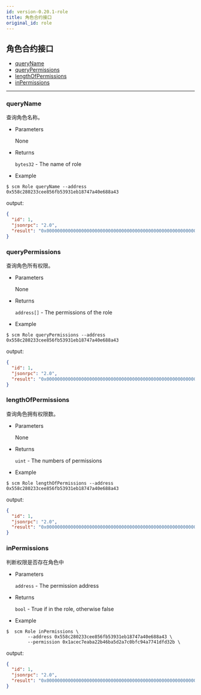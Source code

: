 ```yaml
---
id: version-0.20.1-role
title: 角色合约接口
original_id: role
---
```



<h2 class="hover-list">角色合约接口</h2>

- [queryName](#queryName)
- [queryPermissions](#queryPermissions)
- [lengthOfPermissions](#lengthOfPermissions)
- [inPermissions](#inPermissions)

* * *

### queryName

查询角色名称。

- Parameters
    
    None

- Returns
    
    `bytes32` - The name of role

- Example

```shell
$ scm Role queryName --address 0x558c280233cee856fb53931eb18747a40e688a43
```

output:

```json
{
  "id": 1,
  "jsonrpc": "2.0",
  "result": "0x0000000000000000000000000000000000000000000000000000000060fe47b1"
}
```

### queryPermissions

查询角色所有权限。

- Parameters
    
    None

- Returns
    
    `address[]` - The permissions of the role

- Example

```shell
$ scm Role queryPermissions --address 0x558c280233cee856fb53931eb18747a40e688a43
```

output:

```json
{
  "id": 1,
  "jsonrpc": "2.0",
  "result": "0x00000000000000000000000000000000000000000000000000000000000000200000000000000000000000000000000000000000000000000000000000000003000000000000000000000000ca645d2b0d2e4c451a2dd546dbd7ab8c29c3dcee0000000000000000000000001acec7eaba22b46ba5d2a7c0bfc94a7741dfd32b000000000000000000000000558c280233cee856fb53931eb18747a40e688a43"
}
```

### lengthOfPermissions

查询角色拥有权限数。

- Parameters
    
    None

- Returns
    
    `uint` - The numbers of permissions

- Example

```shell
$ scm Role lengthOfPermissions --address 0x558c280233cee856fb53931eb18747a40e688a43
```

output:

```json
{
  "id": 1,
  "jsonrpc": "2.0",
  "result": "0x0000000000000000000000000000000000000000000000000000000000000002"
}
```

### inPermissions

判断权限是否存在角色中

- Parameters
    
    `address` - The permission address

- Returns
    
    `bool` - True if in the role, otherwise false

- Example

```shell
$  scm Role inPermissions \
        --address 0x558c280233cee856fb53931eb18747a40e688a43 \
        --permission 0x1acec7eaba22b46ba5d2a7c0bfc94a7741dfd32b \
```

output:

```json
{
  "id": 1,
  "jsonrpc": "2.0",
  "result": "0x0000000000000000000000000000000000000000000000000000000000000001"
}
```